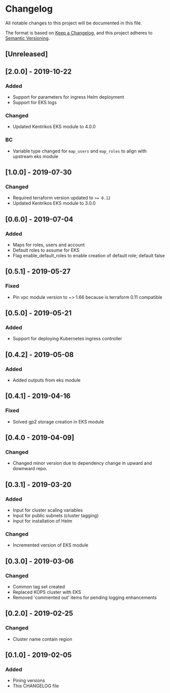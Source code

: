 # Changelog
All notable changes to this project will be documented in this file.

The format is based on [Keep a Changelog](https://keepachangelog.com/en/1.0.0/),
and this project adheres to [Semantic Versioning](https://semver.org/spec/v2.0.0.html).

## [Unreleased]

## [2.0.0] - 2019-10-22
### Added 
- Support for parameters for ingress Helm deployment
- Support for EKS logs

### Changed
- Updated Kentrikos EKS module to 4.0.0

### BC
- Variable type changed for `map_users` and `map_roles` to align with upstream eks module

## [1.0.0] - 2019-07-30
### Changed
- Required terraform version updated to `>= 0.12`
- Updated Kentrikos EKS module to 3.0.0

## [0.6.0] - 2019-07-04
### Added 
- Maps for roles, users and account
- Default roles to assume for EKS
- Flag enable_default_roles to enable creation of default role; default false 

## [0.5.1] - 2019-05-27
### Fixed
- Pin vpc module version to ~> 1.66 because is terraform 0.11 compatible 

## [0.5.0] - 2019-05-21
### Added
- Support for deploying Kubernetes ingress controller

## [0.4.2] - 2019-05-08
### Added
- Added outputs from eks module

## [0.4.1] - 2019-04-16
### Fixed
- Solved gp2 storage creation in EKS module
  
## [0.4.0 - 2019-04-09]
### Changed
- Changed minor version due to dependency change in upward and downward repo.

## [0.3.1] - 2019-03-20
### Added
- Input for cluster scaling variables
- Input for public subnets (cluster tagging)
- Input for installation of Helm
### Changed
- Incremented version of EKS module

## [0.3.0] - 2019-03-06
### Changed
- Common tag set created
- Replaced KOPS cluster with EKS
- Removed 'commented out' items for pending logging enhancements

## [0.2.0] - 2019-02-25
### Changed
- Cluster name contain region

## [0.1.0] - 2019-02-05
### Added
- Pining versions
- This CHANGELOG file



